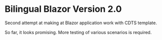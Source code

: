 # Bilingual Blazor Version 2.0
Second attempt at making at Blazor application work with CDTS template.

So far, it looks promising. More testing of various scenarios is required.
